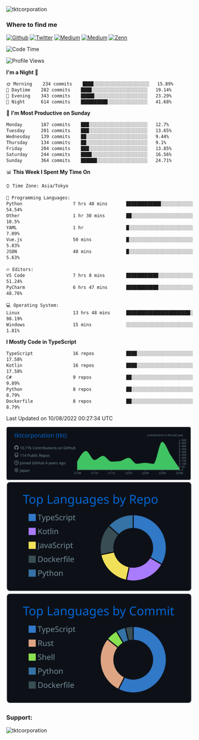 <p align="left"> <img src="https://komarev.com/ghpvc/?username=tktcorporation&label=Profile%20views&color=0e75b6&style=flat" alt="tktcorporation" /> </p>

<h3>Where to find me</h3>
<p>
<a href="https://github.com/tktcorporation" target="_blank"><img alt="Github" src="https://img.shields.io/badge/GitHub-%2312100E.svg?&style=for-the-badge&logo=Github&logoColor=white" /></a>
<a href="https://twitter.com/tktcorporation" target="_blank"><img alt="Twitter" src="https://img.shields.io/badge/twitter-%231DA1F2.svg?&style=for-the-badge&logo=twitter&logoColor=white" /></a>
<a href="https://www.linkedin.com/in/tktcorporation" target="_blank"><img alt="Medium" src="https://img.shields.io/badge/linkdin-0a66c2.svg?&style=for-the-badge&logo=linkedin&logoColor=white" /></a>
<a href="https://qiita.com/tktcorporation" target="_blank"><img alt="Medium" src="https://img.shields.io/badge/qiita-55C500.svg?&style=for-the-badge&logo=qiita&logoColor=white" /></a>
<a href="https://zenn.dev/tktcorporation" target="_blank"><img alt="Zenn" src="https://img.shields.io/badge/Zenn-3EA8FF.svg?&style=for-the-badge&logo=Zenn&logoColor=white" /></a>
</p>
  
<!--START_SECTION:waka-->
![Code Time](http://img.shields.io/badge/Code%20Time-480%20hrs%2047%20mins-blue)

![Profile Views](http://img.shields.io/badge/Profile%20Views-3-blue)

**I'm a Night 🦉** 

```text
🌞 Morning    234 commits    ████░░░░░░░░░░░░░░░░░░░░░   15.89% 
🌆 Daytime    282 commits    ████░░░░░░░░░░░░░░░░░░░░░   19.14% 
🌃 Evening    343 commits    █████░░░░░░░░░░░░░░░░░░░░   23.29% 
🌙 Night      614 commits    ██████████░░░░░░░░░░░░░░░   41.68%

```
📅 **I'm Most Productive on Sunday** 

```text
Monday       187 commits    ███░░░░░░░░░░░░░░░░░░░░░░   12.7% 
Tuesday      201 commits    ███░░░░░░░░░░░░░░░░░░░░░░   13.65% 
Wednesday    139 commits    ██░░░░░░░░░░░░░░░░░░░░░░░   9.44% 
Thursday     134 commits    ██░░░░░░░░░░░░░░░░░░░░░░░   9.1% 
Friday       204 commits    ███░░░░░░░░░░░░░░░░░░░░░░   13.85% 
Saturday     244 commits    ████░░░░░░░░░░░░░░░░░░░░░   16.56% 
Sunday       364 commits    ██████░░░░░░░░░░░░░░░░░░░   24.71%

```


📊 **This Week I Spent My Time On** 

```text
⌚︎ Time Zone: Asia/Tokyo

💬 Programming Languages: 
Python                   7 hrs 48 mins       █████████████░░░░░░░░░░░░   54.54% 
Other                    1 hr 30 mins        ██░░░░░░░░░░░░░░░░░░░░░░░   10.5% 
YAML                     1 hr                █░░░░░░░░░░░░░░░░░░░░░░░░   7.09% 
Vue.js                   50 mins             █░░░░░░░░░░░░░░░░░░░░░░░░   5.83% 
JSON                     48 mins             █░░░░░░░░░░░░░░░░░░░░░░░░   5.63%

🔥 Editors: 
VS Code                  7 hrs 8 mins        ████████████░░░░░░░░░░░░░   51.24% 
PyCharm                  6 hrs 47 mins       ████████████░░░░░░░░░░░░░   48.76%

💻 Operating System: 
Linux                    13 hrs 48 mins      ████████████████████████░   98.19% 
Windows                  15 mins             ░░░░░░░░░░░░░░░░░░░░░░░░░   1.81%

```

**I Mostly Code in TypeScript** 

```text
TypeScript               16 repos            ████░░░░░░░░░░░░░░░░░░░░░   17.58% 
Kotlin                   16 repos            ████░░░░░░░░░░░░░░░░░░░░░   17.58% 
C#                       9 repos             ██░░░░░░░░░░░░░░░░░░░░░░░   9.89% 
Python                   8 repos             ██░░░░░░░░░░░░░░░░░░░░░░░   8.79% 
Dockerfile               8 repos             ██░░░░░░░░░░░░░░░░░░░░░░░   8.79%

```



 Last Updated on 10/08/2022 00:27:34 UTC
<!--END_SECTION:waka-->

[![](https://raw.githubusercontent.com/tktcorporation/tktcorporation/master/profile-summary-card-output/github_dark/0-profile-details.svg)](https://github.com/vn7n24fzkq/github-profile-summary-cards)
[![](https://raw.githubusercontent.com/tktcorporation/tktcorporation/master/profile-summary-card-output/github_dark/1-repos-per-language.svg)](https://github.com/vn7n24fzkq/github-profile-summary-cards) [![](https://raw.githubusercontent.com/tktcorporation/tktcorporation/master/profile-summary-card-output/github_dark/2-most-commit-language.svg)](https://github.com/vn7n24fzkq/github-profile-summary-cards)

<h3 align="left">Support:</h3>
<p><a href="https://www.buymeacoffee.com/tktcorporation"> <img align="left" src="https://cdn.buymeacoffee.com/buttons/v2/default-yellow.png" height="50" width="210" alt="tktcorporation" /></a></p><br><br>
